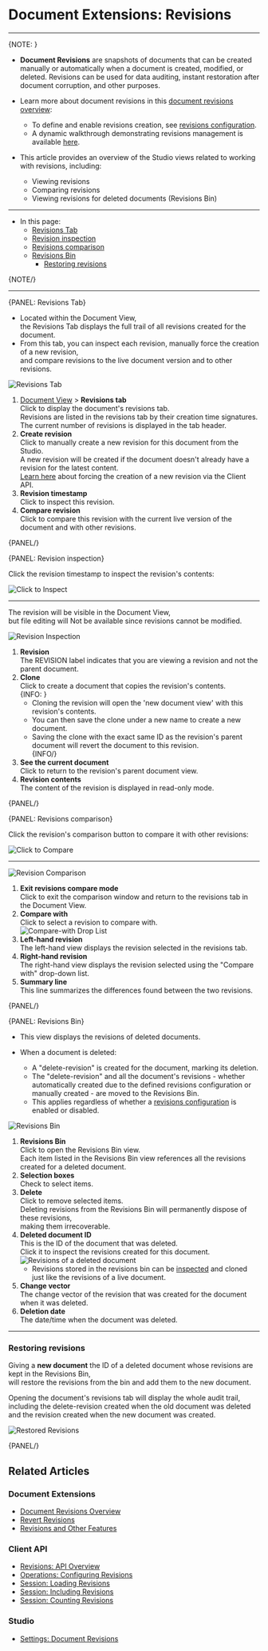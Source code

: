 # Document Extensions: Revisions
---

{NOTE: }

* **Document Revisions** are snapshots of documents that can be created manually or automatically when a document is created, modified, or deleted.
  Revisions can be used for data auditing, instant restoration after document corruption, and other purposes.

* Learn more about document revisions in this [document revisions overview](../../../document-extensions/revisions/overview):  
  * To define and enable revisions creation, see [revisions configuration](../../../document-extensions/revisions/overview#revisions-configuration).  
  * A dynamic walkthrough demonstrating revisions management is available [here](../../../document-extensions/revisions/overview#how-it-works).  

* This article provides an overview of the Studio views related to working with revisions, including:  
  * Viewing revisions
  * Comparing revisions
  * Viewing revisions for deleted documents (Revisions Bin)

---

* In this page:
  * [Revisions Tab](../../../studio/database/document-extensions/revisions#revisions-tab)  
  * [Revision inspection](../../../studio/database/document-extensions/revisions#revision-inspection)  
  * [Revisions comparison](../../../studio/database/document-extensions/revisions#revisions-comparison)  
  * [Revisions Bin](../../../studio/database/document-extensions/revisions#revisions-bin)  
     * [Restoring revisions](../../../studio/database/document-extensions/revisions#restoring-revisions)  

{NOTE/}

---

{PANEL: Revisions Tab}

* Located within the Document View,  
  the Revisions Tab displays the full trail of all revisions created for the document.
* From this tab, you can inspect each revision, manually force the creation of a new revision,  
  and compare revisions to the live document version and to other revisions.

![Revisions Tab](images/revisions/document-revisions.png "Revisions Tab")

1. [Document View](../../../studio/database/documents/document-view) > **Revisions tab**  
   Click to display the document's revisions tab.  
   Revisions are listed in the revisions tab by their creation time signatures.  
   The current number of revisions is displayed in the tab header.  
2. **Create revision**  
   Click to manually create a new revision for this document from the Studio.  
   A new revision will be created if the document doesn't already have a revision for the latest content.  
   [Learn here](../../../document-extensions/revisions/overview#force-revision-creation-via-the-client-api) about forcing the creation of a new revision via the Client API.  
3. **Revision timestamp**  
   Click to inspect this revision.  
4. **Compare revision**  
   Click to compare this revision with the current live version of the document and with other revisions.  

{PANEL/}

{PANEL: Revision inspection}

Click the revision timestamp to inspect the revision's contents:

![Click to Inspect](images/revisions/click-revision.png "Click to Inspect")

---

The revision will be visible in the Document View,  
but file editing will Not be available since revisions cannot be modified.

![Revision Inspection](images/revisions/revision-inspection.png "Revision Inspection")

1. **Revision**  
   The REVISION label indicates that you are viewing a revision and not 
   the parent document.  
2. **Clone**  
   Click to create a document that copies the revision's contents.  
   {INFO: }
   * Cloning the revision will open the 'new document view' with this revision's contents.  
   * You can then save the clone under a new name to create a new document.  
   * Saving the clone with the exact same ID as the revision's parent document will revert the document to this revision.  
   {INFO/}
3. **See the current document**  
   Click to return to the revision's parent document view.  
4. **Revision contents**  
   The content of the revision is displayed in read-only mode.

{PANEL/}


{PANEL: Revisions comparison}

Click the revision's comparison button to compare it with other revisions:

![Click to Compare](images/revisions/click-to-compare.png "Click to Compare")

---

![Revision Comparison](images/revisions/revision-comparison.png "Revision Comparison")

1. **Exit revisions compare mode**  
   Click to exit the comparison window and return to the revisions tab in the Document View.  
2. **Compare with**  
   Click to select a revision to compare with.  
   ![Compare-with Drop List](images/revisions/compare-with-drop-list.png "Compare-with Drop List")
3. **Left-hand revision**  
   The left-hand view displays the revision selected in the revisions tab.  
4. **Right-hand revision**  
  The right-hand view displays the revision selected using the "Compare with" drop-down list.  
5. **Summary line**  
  This line summarizes the differences found between the two revisions.  

{PANEL/}

{PANEL: Revisions Bin}

* This view displays the revisions of deleted documents.

* When a document is deleted:  
  * A "delete-revision" is created for the document, marking its deletion.
  * The "delete-revision" and all the document's revisions - whether automatically created due to the defined revisions configuration or manually created - are moved to the Revisions Bin.
  * This applies regardless of whether a [revisions configuration](../../../document-extensions/revisions/overview#revisions-configuration) is enabled or disabled.

![Revisions Bin](images/revisions/revisions-bin.png "Revisions Bin")

1. **Revisions Bin**  
   Click to open the Revisions Bin view.  
   Each item listed in the Revisions Bin view references all the revisions created for a deleted document.  
2. **Selection boxes**  
   Check to select items.  
3. **Delete**  
   Click to remove selected items.  
   Deleting revisions from the Revisions Bin will permanently dispose of these revisions,  
   making them irrecoverable.
4. **Deleted document ID**  
   This is the ID of the document that was deleted.  
   Click it to inspect the revisions created for this document.
   ![Revisions of a deleted document](images/revisions/orphaned-revisions.png "Revisions of a deleted document")
     * Revisions stored in the revisions bin can be [inspected](../../../studio/database/document-extensions/revisions#revision-inspection)
       and cloned just like the revisions of a live document.  
5. **Change vector**  
   The change vector of the revision that was created for the document when it was deleted.  
6. **Deletion date**  
   The date/time when the document was deleted.  

---

### Restoring revisions

Giving a **new document** the ID of a deleted document whose revisions are kept in the Revisions Bin,  
will restore the revisions from the bin and add them to the new document.  

Opening the document's revisions tab will display the whole audit trail,
including the delete-revision created when the old document was deleted and the revision created when the new document was created.  

![Restored Revisions](images/revisions/restored-revisions.png "Restored Revisions")

{PANEL/}

## Related Articles

### Document Extensions

* [Document Revisions Overview](../../../document-extensions/revisions/overview)  
* [Revert Revisions](../../../document-extensions/revisions/revert-revisions)  
* [Revisions and Other Features](../../../document-extensions/revisions/revisions-and-other-features)  

### Client API

* [Revisions: API Overview](../../../document-extensions/revisions/client-api/overview)  
* [Operations: Configuring Revisions](../../../document-extensions/revisions/client-api/operations/configure-revisions)  
* [Session: Loading Revisions](../../../document-extensions/revisions/client-api/session/loading)  
* [Session: Including Revisions](../../../document-extensions/revisions/client-api/session/including)  
* [Session: Counting Revisions](../../../document-extensions/revisions/client-api/session/counting)  

### Studio

* [Settings: Document Revisions](../../../studio/database/settings/document-revisions)  
